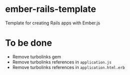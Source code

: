 # ember-rails-template

Template for creating Rails apps with Ember.js

# To be done

* Remove turbolinks gem
* Remove turbolinks references in `application.js`
* Remove turbolinks references in `application.html.erb`